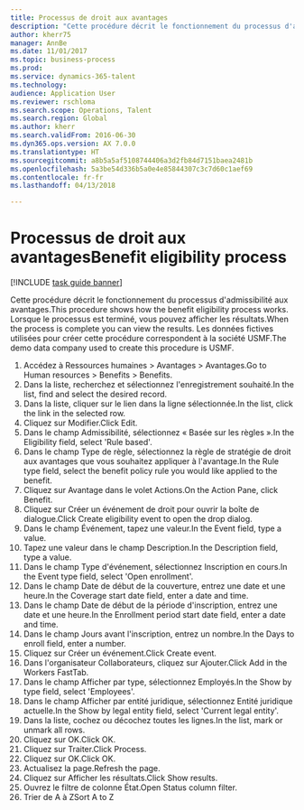 ```yaml
--- 
title: Processus de droit aux avantages
description: "Cette procédure décrit le fonctionnement du processus d'admissibilité aux avantages."
author: kherr75
manager: AnnBe
ms.date: 11/01/2017
ms.topic: business-process
ms.prod: 
ms.service: dynamics-365-talent
ms.technology: 
audience: Application User
ms.reviewer: rschloma
ms.search.scope: Operations, Talent
ms.search.region: Global
ms.author: kherr
ms.search.validFrom: 2016-06-30
ms.dyn365.ops.version: AX 7.0.0
ms.translationtype: HT
ms.sourcegitcommit: a8b5a5af5108744406a3d2fb84d7151baea2481b
ms.openlocfilehash: 5a3be54d336b5a0e4e85844307c3c7d60c1aef69
ms.contentlocale: fr-fr
ms.lasthandoff: 04/13/2018

---
```

# <a name="benefit-eligibility-process"></a><span data-ttu-id="e5fef-103">Processus de droit aux avantages</span><span class="sxs-lookup"><span data-stu-id="e5fef-103">Benefit eligibility process</span></span>

[!INCLUDE [task guide banner](../../includes/task-guide-banner.md)]

<span data-ttu-id="e5fef-104">Cette procédure décrit le fonctionnement du processus d'admissibilité aux avantages.</span><span class="sxs-lookup"><span data-stu-id="e5fef-104">This procedure shows how the benefit eligibility process works.</span></span> <span data-ttu-id="e5fef-105">Lorsque le processus est terminé, vous pouvez afficher les résultats.</span><span class="sxs-lookup"><span data-stu-id="e5fef-105">When the process is complete you can view the results.</span></span> <span data-ttu-id="e5fef-106">Les données fictives utilisées pour créer cette procédure correspondent à la société USMF.</span><span class="sxs-lookup"><span data-stu-id="e5fef-106">The demo data company used to create this procedure is USMF.</span></span>

1. <span data-ttu-id="e5fef-107">Accédez à Ressources humaines > Avantages > Avantages.</span><span class="sxs-lookup"><span data-stu-id="e5fef-107">Go to Human resources > Benefits > Benefits.</span></span>
2. <span data-ttu-id="e5fef-108">Dans la liste, recherchez et sélectionnez l'enregistrement souhaité.</span><span class="sxs-lookup"><span data-stu-id="e5fef-108">In the list, find and select the desired record.</span></span>
3. <span data-ttu-id="e5fef-109">Dans la liste, cliquer sur le lien dans la ligne sélectionnée.</span><span class="sxs-lookup"><span data-stu-id="e5fef-109">In the list, click the link in the selected row.</span></span>
4. <span data-ttu-id="e5fef-110">Cliquez sur Modifier.</span><span class="sxs-lookup"><span data-stu-id="e5fef-110">Click Edit.</span></span>
5. <span data-ttu-id="e5fef-111">Dans le champ Admissibilité, sélectionnez « Basée sur les règles ».</span><span class="sxs-lookup"><span data-stu-id="e5fef-111">In the Eligibility field, select 'Rule based'.</span></span>
6. <span data-ttu-id="e5fef-112">Dans le champ Type de règle, sélectionnez la règle de stratégie de droit aux avantages que vous souhaitez appliquer à l'avantage.</span><span class="sxs-lookup"><span data-stu-id="e5fef-112">In the Rule type field, select the benefit policy rule you would like applied to the benefit.</span></span>
7. <span data-ttu-id="e5fef-113">Cliquez sur Avantage dans le volet Actions.</span><span class="sxs-lookup"><span data-stu-id="e5fef-113">On the Action Pane, click Benefit.</span></span>
8. <span data-ttu-id="e5fef-114">Cliquez sur Créer un événement de droit pour ouvrir la boîte de dialogue.</span><span class="sxs-lookup"><span data-stu-id="e5fef-114">Click Create eligibility event to open the drop dialog.</span></span>
9. <span data-ttu-id="e5fef-115">Dans le champ Événement, tapez une valeur.</span><span class="sxs-lookup"><span data-stu-id="e5fef-115">In the Event field, type a value.</span></span>
10. <span data-ttu-id="e5fef-116">Tapez une valeur dans le champ Description.</span><span class="sxs-lookup"><span data-stu-id="e5fef-116">In the Description field, type a value.</span></span>
11. <span data-ttu-id="e5fef-117">Dans le champ Type d'événement, sélectionnez Inscription en cours.</span><span class="sxs-lookup"><span data-stu-id="e5fef-117">In the Event type field, select 'Open enrollment'.</span></span>
12. <span data-ttu-id="e5fef-118">Dans le champ Date de début de la couverture, entrez une date et une heure.</span><span class="sxs-lookup"><span data-stu-id="e5fef-118">In the Coverage start date field, enter a date and time.</span></span>
13. <span data-ttu-id="e5fef-119">Dans le champ Date de début de la période d'inscription, entrez une date et une heure.</span><span class="sxs-lookup"><span data-stu-id="e5fef-119">In the Enrollment period start date field, enter a date and time.</span></span>
14. <span data-ttu-id="e5fef-120">Dans le champ Jours avant l'inscription, entrez un nombre.</span><span class="sxs-lookup"><span data-stu-id="e5fef-120">In the Days to enroll field, enter a number.</span></span>
15. <span data-ttu-id="e5fef-121">Cliquez sur Créer un événement.</span><span class="sxs-lookup"><span data-stu-id="e5fef-121">Click Create event.</span></span>
16. <span data-ttu-id="e5fef-122">Dans l'organisateur Collaborateurs, cliquez sur Ajouter.</span><span class="sxs-lookup"><span data-stu-id="e5fef-122">Click Add in the Workers FastTab.</span></span>
17. <span data-ttu-id="e5fef-123">Dans le champ Afficher par type, sélectionnez Employés.</span><span class="sxs-lookup"><span data-stu-id="e5fef-123">In the Show by type field, select 'Employees'.</span></span>
18. <span data-ttu-id="e5fef-124">Dans le champ Afficher par entité juridique, sélectionnez Entité juridique actuelle.</span><span class="sxs-lookup"><span data-stu-id="e5fef-124">In the Show by legal entity field, select 'Current legal entity'.</span></span>
19. <span data-ttu-id="e5fef-125">Dans la liste, cochez ou décochez toutes les lignes.</span><span class="sxs-lookup"><span data-stu-id="e5fef-125">In the list, mark or unmark all rows.</span></span>
20. <span data-ttu-id="e5fef-126">Cliquez sur OK.</span><span class="sxs-lookup"><span data-stu-id="e5fef-126">Click OK.</span></span>
21. <span data-ttu-id="e5fef-127">Cliquez sur Traiter.</span><span class="sxs-lookup"><span data-stu-id="e5fef-127">Click Process.</span></span>
22. <span data-ttu-id="e5fef-128">Cliquez sur OK.</span><span class="sxs-lookup"><span data-stu-id="e5fef-128">Click OK.</span></span>
23. <span data-ttu-id="e5fef-129">Actualisez la page.</span><span class="sxs-lookup"><span data-stu-id="e5fef-129">Refresh the page.</span></span>
24. <span data-ttu-id="e5fef-130">Cliquez sur Afficher les résultats.</span><span class="sxs-lookup"><span data-stu-id="e5fef-130">Click Show results.</span></span>
25. <span data-ttu-id="e5fef-131">Ouvrez le filtre de colonne État.</span><span class="sxs-lookup"><span data-stu-id="e5fef-131">Open Status column filter.</span></span>
26. <span data-ttu-id="e5fef-132">Trier de A à Z</span><span class="sxs-lookup"><span data-stu-id="e5fef-132">Sort A to Z</span></span>


